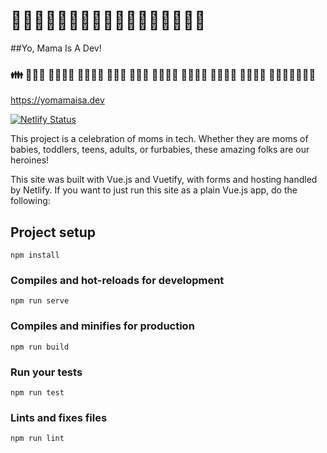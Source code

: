 # 👩‍💻👩🏻‍💻👩🏼‍💻👩🏽‍💻👩🏾‍💻👩🏿‍💻

##Yo, Mama Is A Dev!

### 👪 👨‍👩‍👧 👨‍👩‍👧‍👧 👩‍👩‍👧‍👧 👩‍👧‍👦 👩‍👧‍👧 👨‍👩‍👧‍👦 👩‍👩‍👧‍👦 👨‍👩‍👦‍👦 👩‍👩‍👦‍👦 👩‍👦‍👦👩‍👦👩‍👧

https://yomamaisa.dev

[![Netlify Status](https://api.netlify.com/api/v1/badges/8fc49022-7b4b-485c-a57a-0ef4024693c3/deploy-status)](https://app.netlify.com/sites/yomamaisadev/deploys)

This project is a celebration of moms in tech. Whether they are moms of babies, toddlers, teens, adults, or furbabies, these amazing folks are our heroines!

This site was built with Vue.js and Vuetify, with forms and hosting handled by Netlify. If you want to just run this site as a plain Vue.js app, do the following:

## Project setup

```
npm install
```

### Compiles and hot-reloads for development

```
npm run serve
```

### Compiles and minifies for production

```
npm run build
```

### Run your tests

```
npm run test
```

### Lints and fixes files

```
npm run lint
```
